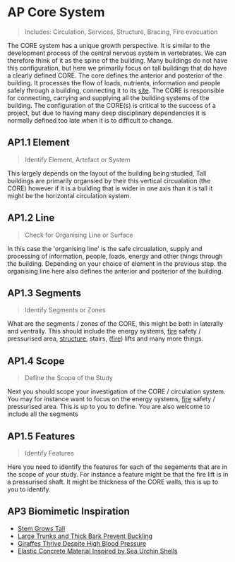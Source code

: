 # AP Core System

> Includes: Circulation, Services, Structure, Bracing, Fire evacuation

The CORE system has a unique growth perspective. It is similar to the development process of the central nervous system in vertebrates. We can therefore think of it as the spine of the building. Many buildings do not have this configuration, but here we primarily focus on tall buildings that do have a clearly defined CORE. The core defines the anterior and posterior of the building. It processes the flow of loads, nutrients, information and people safely through a building, connecting it to its [site]. The CORE is responsible for connecting, carrying and supplying all the building systems of the building. The configuration of the CORE(s) is critical to the success of a project, but due to having many deep disciplinary dependencies it is normally defined too late when it is to difficult to change.

## AP1.1 Element
> Identify Element, Artefact or System

This largely depends on the layout of the building being studied, Tall buildings are primarily organsied by their this vertical circualation (the CORE) however if it is a building that is wider in one axis than it is tall it might be the horizontal circulation system.

## AP1.2 Line
> Check for Organising Line or Surface

In this case the 'organising line' is the safe circualation, supply and processing of information, people, loads, energy and other things through the building. Depending on your choice of element in the previous step. the organising line here also defines the anterior and posterior of the building.

## AP1.3 Segments
> Identify Segments or Zones

What are the segments / zones of the CORE, this might be both in laterally and ventrally. This should include the energy systems, [fire] safety / pressurised area, [structure], stairs, ([fire]) lifts and many more things. 

## AP1.4 Scope
> Define the Scope of the Study

Next you should scope your investigation of the CORE / circulation system. You may for instance want to focus on the energy systems, [fire] safety / pressurised area. This is up to you to define. You are also welcome to include all the segments 

## AP1.5 Features
> Identify Features

Here you need to identify the features for each of the segements that are in the scope of your study. For instance a feature might be that the fire lift is in a pressurised shaft. It might be thickness of the CORE walls, this is up to you to identify.

[site]: /Agile/Systems/Site
[floor]: /Agile/Systems/Floor
[Facade]: /Agile/Systems/Facade
[Core]: /Agile/Systems/Core
[Space]: /Agile/Systems/Space
[structure]: /Agile/Systems/Structure
[Services]: /Agile/Systems/Services
[fire]: /Agile/Systems/Fire
[Materials]: /Agile/Systems/Materials
[Build]: /Agile/Systems/Build

## AP3 Biomimetic Inspiration
* [Stem Grows Tall](https://asknature.org/strategy/stem-grows-tall/)
* [Large Trunks and Thick Bark Prevent Buckling](https://asknature.org/strategy/large-trunks-and-thick-bark-prevent-buckling/)
* [Giraffes Thrive Despite High Blood Pressure](https://asknature.org/strategy/giraffes-thrive-despite-high-blood-pressure/)
* [Elastic Concrete Material Inspired by Sea Urchin Shells](https://asknature.org/innovation/elastic-concrete-material-inspired-by-sea-urchin-shells/)

